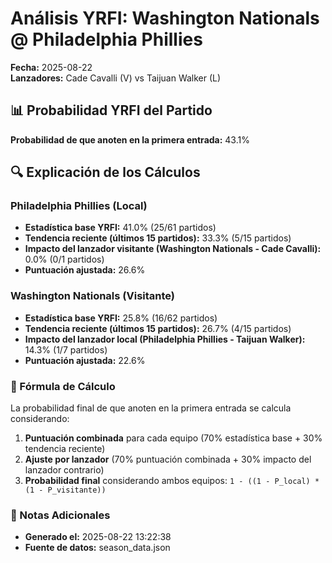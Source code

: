 # Análisis YRFI: Washington Nationals @ Philadelphia Phillies

**Fecha:** 2025-08-22  
**Lanzadores:** Cade Cavalli (V) vs Taijuan Walker (L)

## 📊 Probabilidad YRFI del Partido

**Probabilidad de que anoten en la primera entrada:** 43.1%

## 🔍 Explicación de los Cálculos

### Philadelphia Phillies (Local)
- **Estadística base YRFI:** 41.0% (25/61 partidos)
- **Tendencia reciente (últimos 15 partidos):** 33.3% (5/15 partidos)
- **Impacto del lanzador visitante (Washington Nationals - Cade Cavalli):** 0.0% (0/1 partidos)
- **Puntuación ajustada:** 26.6%

### Washington Nationals (Visitante)
- **Estadística base YRFI:** 25.8% (16/62 partidos)
- **Tendencia reciente (últimos 15 partidos):** 26.7% (4/15 partidos)
- **Impacto del lanzador local (Philadelphia Phillies - Taijuan Walker):** 14.3% (1/7 partidos)
- **Puntuación ajustada:** 22.6%

### 📝 Fórmula de Cálculo

La probabilidad final de que anoten en la primera entrada se calcula considerando:
1. **Puntuación combinada** para cada equipo (70% estadística base + 30% tendencia reciente)
2. **Ajuste por lanzador** (70% puntuación combinada + 30% impacto del lanzador contrario)
3. **Probabilidad final** considerando ambos equipos: `1 - ((1 - P_local) * (1 - P_visitante))`

### 📌 Notas Adicionales

- **Generado el:** 2025-08-22 13:22:38
- **Fuente de datos:** season_data.json
